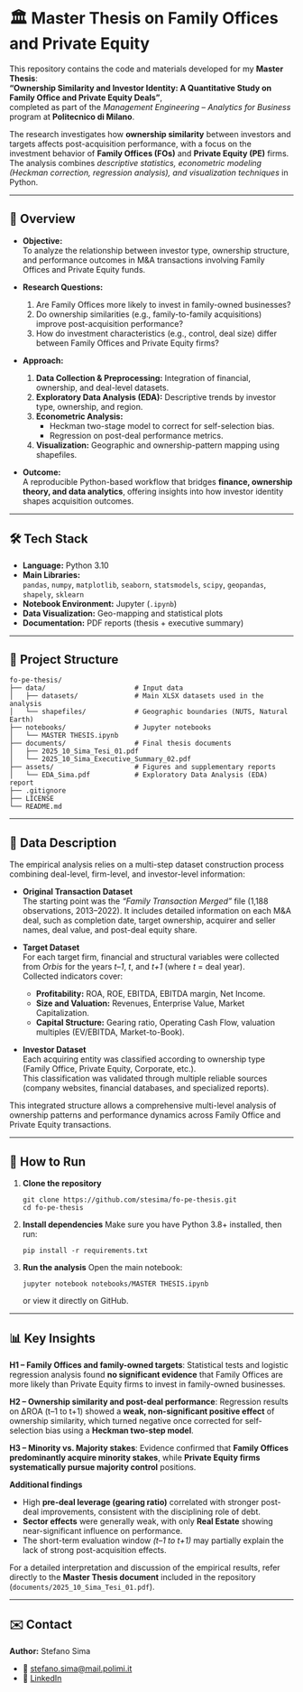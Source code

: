 # 🏛️ Master Thesis on Family Offices and Private Equity

This repository contains the code and materials developed for my **Master Thesis**:  
**“Ownership Similarity and Investor Identity: A Quantitative Study on Family Office and Private Equity Deals”**,  
completed as part of the *Management Engineering – Analytics for Business* program at **Politecnico di Milano**.

The research investigates how **ownership similarity** between investors and targets affects post-acquisition performance, with a focus on the investment behavior of **Family Offices (FOs)** and **Private Equity (PE)** firms.  
The analysis combines *descriptive statistics, econometric modeling (Heckman correction, regression analysis), and visualization techniques* in Python.

---

## 📘 Overview

- **Objective:**  
  To analyze the relationship between investor type, ownership structure, and performance outcomes in M&A transactions involving Family Offices and Private Equity funds.

- **Research Questions:**  
  1. Are Family Offices more likely to invest in family-owned businesses?  
  2. Do ownership similarities (e.g., family-to-family acquisitions) improve post-acquisition performance?  
  3. How do investment characteristics (e.g., control, deal size) differ between Family Offices and Private Equity firms?

- **Approach:**  
  1. **Data Collection & Preprocessing:** Integration of financial, ownership, and deal-level datasets.  
  2. **Exploratory Data Analysis (EDA):** Descriptive trends by investor type, ownership, and region.  
  3. **Econometric Analysis:**  
     - Heckman two-stage model to correct for self-selection bias.  
     - Regression on post-deal performance metrics.  
  4. **Visualization:** Geographic and ownership-pattern mapping using shapefiles.

- **Outcome:**  
  A reproducible Python-based workflow that bridges **finance, ownership theory, and data analytics**, offering insights into how investor identity shapes acquisition outcomes.

---

## 🛠️ Tech Stack

- **Language:** Python 3.10  
- **Main Libraries:**  
  `pandas`, `numpy`, `matplotlib`, `seaborn`, `statsmodels`, `scipy`, `geopandas`, `shapely`, `sklearn`  
- **Notebook Environment:** Jupyter (`.ipynb`)  
- **Data Visualization:** Geo-mapping and statistical plots  
- **Documentation:** PDF reports (thesis + executive summary)

---

## 📂 Project Structure
```
fo-pe-thesis/
├── data/                      # Input data
│   ├── datasets/              # Main XLSX datasets used in the analysis
│   └── shapefiles/            # Geographic boundaries (NUTS, Natural Earth)
├── notebooks/                 # Jupyter notebooks
│   └── MASTER THESIS.ipynb
├── documents/                 # Final thesis documents
│   ├── 2025_10_Sima_Tesi_01.pdf
│   └── 2025_10_Sima_Executive_Summary_02.pdf
├── assets/                    # Figures and supplementary reports
│   └── EDA_Sima.pdf           # Exploratory Data Analysis (EDA) report
├── .gitignore
├── LICENSE
└── README.md
```

---

## 💾 Data Description

The empirical analysis relies on a multi-step dataset construction process combining deal-level, firm-level, and investor-level information:  

- **Original Transaction Dataset**  
  The starting point was the *“Family Transaction Merged”* file (1,188 observations, 2013–2022). It includes detailed information on each M&A deal, such as completion date, target ownership, acquirer and seller names, deal value, and post-deal equity share.  

- **Target Dataset**  
  For each target firm, financial and structural variables were collected from *Orbis* for the years *t–1*, *t*, and *t+1* (where *t* = deal year).  
  Collected indicators cover:  
  - **Profitability:** ROA, ROE, EBITDA, EBITDA margin, Net Income.  
  - **Size and Valuation:** Revenues, Enterprise Value, Market Capitalization.  
  - **Capital Structure:** Gearing ratio, Operating Cash Flow, valuation multiples (EV/EBITDA, Market-to-Book).  

- **Investor Dataset**  
  Each acquiring entity was classified according to ownership type (Family Office, Private Equity, Corporate, etc.).  
  This classification was validated through multiple reliable sources (company websites, financial databases, and specialized reports).  

This integrated structure allows a comprehensive multi-level analysis of ownership patterns and performance dynamics across Family Office and Private Equity transactions.  

---

## 🚀 How to Run

1. **Clone the repository**
   ```
   git clone https://github.com/stesima/fo-pe-thesis.git
   cd fo-pe-thesis
   ```

2. **Install dependencies**
   Make sure you have Python 3.8+ installed, then run:
   ```
   pip install -r requirements.txt
   ```

3. **Run the analysis**
   Open the main notebook:
   ```
   jupyter notebook notebooks/MASTER THESIS.ipynb
   ```
   or view it directly on GitHub.

---

## 📊 Key Insights


**H1 – Family Offices and family-owned targets**:
Statistical tests and logistic regression analysis found **no significant evidence** that Family Offices are more likely than Private Equity firms to invest in family-owned businesses.

**H2 – Ownership similarity and post-deal performance**:
Regression results on ΔROA (t–1 to t+1) showed a **weak, non-significant positive effect** of ownership similarity, which turned negative once corrected for self-selection bias using a **Heckman two-step model**.

**H3 – Minority vs. Majority stakes**:
Evidence confirmed that **Family Offices predominantly acquire minority stakes**, while **Private Equity firms systematically pursue majority control** positions.

**Additional findings**
- High **pre-deal leverage (gearing ratio)** correlated with stronger post-deal improvements, consistent with the disciplining role of debt.
- **Sector effects** were generally weak, with only **Real Estate** showing near-significant influence on performance.
- The short-term evaluation window *(t–1 to t+1)* may partially explain the lack of strong post-acquisition effects.
  
For a detailed interpretation and discussion of the empirical results, refer directly to the **Master Thesis document** included in the repository (`documents/2025_10_Sima_Tesi_01.pdf`).
 


---

## ✉️ Contact

**Author:** Stefano Sima  
- 📧 [stefano.sima@mail.polimi.it](mailto:stefano.sima@mail.polimi.it)  
- 💼 [LinkedIn](https://www.linkedin.com/in/stesima)  
